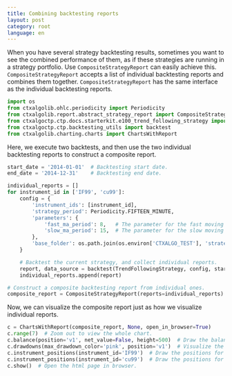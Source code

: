```yaml
---
title: Combining backtesting reports
layout: post
category: root
language: en
---
```


When you have several strategy backtesting results, sometimes you want to see the combined performance of them, as if
these strategies are running in a strategy portfolio. Use `CompositeStrategyReport` can easily achieve this.
`CompositeStrategyReport` accepts a list of individual backtesting reports and combines them together.
`CompositeStrategyReport` has the same interface as the individual backtesting reports.

```python
import os
from ctxalgolib.ohlc.periodicity import Periodicity
from ctxalgolib.report.abstract_strategy_report import CompositeStrategyReport
from ctxalgoctp.ctp.docs.starterkit.e100_trend_following_strategy import TrendFollowingStrategy
from ctxalgoctp.ctp.backtesting_utils import backtest
from ctxalgolib.charting.charts import ChartsWithReport

```

Here, we execute two backtests, and then use the two individual backtesting reports to construct a composite report.

```python
start_date = '2014-01-01'  # Backtesting start date.
end_date = '2014-12-31'    # Backtesting end date.

individual_reports = []
for instrument_id in ['IF99', 'cu99']:
    config = {
        'instrument_ids': [instrument_id],
        'strategy_period': Periodicity.FIFTEEN_MINUTE,
        'parameters': {
            'fast_ma_period': 8,   # The parameter for the fast moving average.
            'slow_ma_period': 15,  # The parameter for the slow moving average.
        },
        'base_folder': os.path.join(os.environ['CTXALGO_TEST'], 'strategies', 'composite_reports', instrument_id)
    }

    # Backtest the current strategy, and collect individual reports.
    report, data_source = backtest(TrendFollowingStrategy, config, start_date, end_date)
    individual_reports.append(report)

# Construct a composite backtesting report from individual ones.
composite_report = CompositeStrategyReport(reports=individual_reports)

```

Now, we can visualize the composite report just as how we visualize individual reports.

```python
c = ChartsWithReport(composite_report, None, open_in_browser=True)
c.range(7)  # Zoom out to view the whole chart.
c.balance(position='v1', net_value=False, height=500)  # Draw the balance.
c.drawdowns(max_drawdown_color='pink', position='v1')  # Visualize the max-drawdown period(s).
c.instrument_positions(instrument_id='IF99')  # Draw the positions for IF99.
c.instrument_positions(instrument_id='cu99')  # Draw the positions for cu99.
c.show()  # Open the html page in browser.



```
